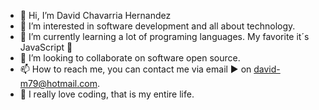 - 👋 Hi, I’m David Chavarria Hernandez
- 👀 I’m interested in software development and all about technology.
- 🌱 I’m currently learning a lot of programing languages. My favorite it´s JavaScript 💌 
- 💞️ I’m looking to collaborate on software open source. 
- 📫 How to reach me, you can contact me via email ▶️ on david-m79@hotmail.com.
- 💟 I really love coding, that is my entire life. 

